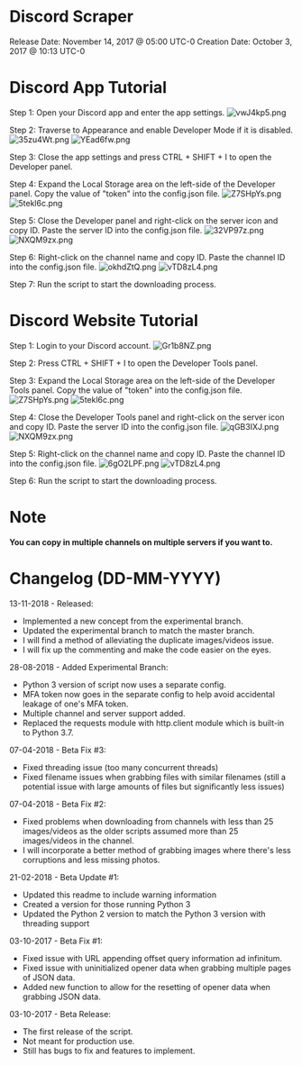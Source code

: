 # Discord Scraper

Release Date: November 14, 2017 @ 05:00 UTC-0
Creation Date: October 3, 2017 @ 10:13 UTC-0

# Discord App Tutorial

Step 1:
Open your Discord app and enter the app settings.
![vwJ4kp5.png](https://i.imgur.com/vwJ4kp5.png "Step 1")

Step 2:
Traverse to Appearance and enable Developer Mode if it is disabled.
![35zu4Wt.png](https://i.imgur.com/35zu4Wt.png "Step 2a")
![YEad6fw.png](https://i.imgur.com/YEad6fw.png "Step 2b")

Step 3:
Close the app settings and press CTRL + SHIFT + I to open the Developer panel.

Step 4:
Expand the Local Storage area on the left-side of the Developer panel.
Copy the value of "token" into the config.json file.
![Z7SHpYs.png](https://i.imgur.com/Z7SHpYs.png "Step 4a")
![5tekl6c.png](https://i.imgur.com/5tekl6c.png "Step 4b")

Step 5:
Close the Developer panel and right-click on the server icon and copy ID.
Paste the server ID into the config.json file.
![32VP97z.png](https://i.imgur.com/32VP97z.png "Step 5a")
![NXQM9zx.png](https://i.imgur.com/NXQM9zx.png "Step 5b")

Step 6:
Right-click on the channel name and copy ID.
Paste the channel ID into the config.json file.
![okhdZtQ.png](https://i.imgur.com/okhdZtQ.png "Step 6a")
![vTD8zL4.png](https://i.imgur.com/vTD8zL4.png "Step 6b")

Step 7:
Run the script to start the downloading process.

# Discord Website Tutorial

Step 1:
Login to your Discord account.
![Gr1b8NZ.png](https://i.imgur.com/Gr1b8NZ.png "Step 1")

Step 2:
Press CTRL + SHIFT + I to open the Developer Tools panel.

Step 3:
Expand the Local Storage area on the left-side of the Developer Tools panel.
Copy the value of "token" into the config.json file.
![Z7SHpYs.png](https://i.imgur.com/Z7SHpYs.png "Step 3a")
![5tekl6c.png](https://i.imgur.com/5tekl6c.png "Step 3b")

Step 4:
Close the Developer Tools panel and right-click on the server icon and copy ID.
Paste the server ID into the config.json file.
![qGB3IXJ.png](https://i.imgur.com/qGB3IXJ.png "Step 4a")
![NXQM9zx.png](https://i.imgur.com/NXQM9zx.png "Step 4b")

Step 5:
Right-click on the channel name and copy ID.
Paste the channel ID into the config.json file.
![6gO2LPF.png](https://i.imgur.com/6gO2LPF.png "Step 5a")
![vTD8zL4.png](https://i.imgur.com/vTD8zL4.png "Step 5b")

Step 6:
Run the script to start the downloading process.

# Note
**You can copy in multiple channels on multiple servers if you want to.**

# Changelog (DD-MM-YYYY)

13-11-2018 - Released:
* Implemented a new concept from the experimental branch.
* Updated the experimental branch to match the master branch.
* I will find a method of alleviating the duplicate images/videos issue.
* I will fix up the commenting and make the code easier on the eyes.

28-08-2018 - Added Experimental Branch:
* Python 3 version of script now uses a separate config.
* MFA token now goes in the separate config to help avoid accidental leakage of one's MFA token.
* Multiple channel and server support added.
* Replaced the requests module with http.client module which is built-in to Python 3.7.

07-04-2018 - Beta Fix #3:
* Fixed threading issue (too many concurrent threads)
* Fixed filename issues when grabbing files with similar filenames (still a potential issue with large amounts of files but significantly less issues)

07-04-2018 - Beta Fix #2:
* Fixed problems when downloading from channels with less than 25 images/videos as the older scripts assumed more than 25 images/videos in the channel.
* I will incorporate a better method of grabbing images where there's less corruptions and less missing photos.

21-02-2018 - Beta Update #1:
* Updated this readme to include warning information
* Created a version for those running Python 3
* Updated the Python 2 version to match the Python 3 version with threading support

03-10-2017 - Beta Fix #1:
* Fixed issue with URL appending offset query information ad infinitum.
* Fixed issue with uninitialized opener data when grabbing multiple pages of JSON data.
* Added new function to allow for the resetting of opener data when grabbing JSON data.

03-10-2017 - Beta Release:
* The first release of the script.
* Not meant for production use.
* Still has bugs to fix and features to implement.
